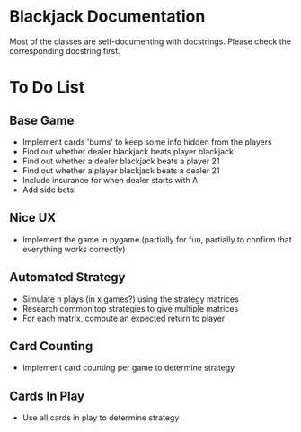 
# Blackjack Documentation

Most of the classes are self-documenting with docstrings. Please check the corresponding docstring first.


# To Do List

## Base Game
- Implement cards 'burns' to keep some info hidden from the players
- Find out whether dealer blackjack beats player blackjack
- Find out whether a dealer blackjack beats a player 21
- Find out whether a player blackjack beats a dealer 21
- Include insurance for when dealer starts with A
- Add side bets!

## Nice UX
- Implement the game in pygame (partially for fun, partially to confirm that everything works correctly)

## Automated Strategy
- Simulate n plays (in x games?) using the strategy matrices
- Research common top strategies to give multiple matrices
- For each matrix, compute an expected return to player

## Card Counting
- Implement card counting per game to determine strategy

## Cards In Play
- Use all cards in play to determine strategy

